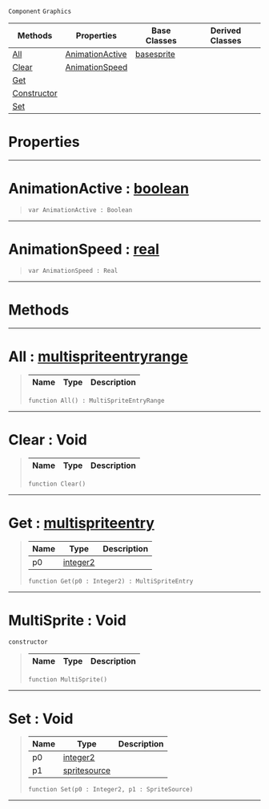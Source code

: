  `Component` `Graphics`



|Methods|Properties|Base Classes|Derived Classes|
|---|---|---|---|
|[ All](https://github.com/PlasmaEngine/PlasmaDocs/tree/master/docs/C%2B%2B/code_reference/class_reference/multisprite.markdown#all-plasma-engine-document)|[ AnimationActive](https://github.com/PlasmaEngine/PlasmaDocs/tree/master/docs/C%2B%2B/code_reference/class_reference/multisprite.markdown#animationactive-plasma-eng)|[basesprite](https://github.com/PlasmaEngine/PlasmaDocs/tree/master/docs/C%2B%2B/code_reference/class_reference/basesprite.markdown)| |
|[ Clear](https://github.com/PlasmaEngine/PlasmaDocs/tree/master/docs/C%2B%2B/code_reference/class_reference/multisprite.markdown#clear-void)|[ AnimationSpeed](https://github.com/PlasmaEngine/PlasmaDocs/tree/master/docs/C%2B%2B/code_reference/class_reference/multisprite.markdown#animationspeed-plasma-engi)| | |
|[ Get](https://github.com/PlasmaEngine/PlasmaDocs/tree/master/docs/C%2B%2B/code_reference/class_reference/multisprite.markdown#get-plasma-engine-document)| | | |
|[ Constructor](https://github.com/PlasmaEngine/PlasmaDocs/tree/master/docs/C%2B%2B/code_reference/class_reference/multisprite.markdown#multisprite-void)| | | |
|[ Set](https://github.com/PlasmaEngine/PlasmaDocs/tree/master/docs/C%2B%2B/code_reference/class_reference/multisprite.markdown#set-void)| | | |


 #  Properties


---  
 #  AnimationActive : [boolean](https://github.com/PlasmaEngine/PlasmaDocs/tree/master/docs/C%2B%2B/code_reference/lightning_base_types/boolean.markdown)

> 
> ``` lang=cpp, name=Lightning
> var AnimationActive : Boolean


---  
 #  AnimationSpeed : [real](https://github.com/PlasmaEngine/PlasmaDocs/tree/master/docs/C%2B%2B/code_reference/lightning_base_types/real.markdown)

> 
> ``` lang=cpp, name=Lightning
> var AnimationSpeed : Real


---  
 #  Methods


---  
 #  All : [multispriteentryrange](https://github.com/PlasmaEngine/PlasmaDocs/tree/master/docs/C%2B%2B/code_reference/class_reference/multispriteentryrange.markdown)

> 
> |Name|Type|Description|
> |---|---|---|
> ``` lang=cpp, name=Lightning
> function All() : MultiSpriteEntryRange
> ``` 


---  
 #  Clear : Void

> 
> |Name|Type|Description|
> |---|---|---|
> ``` lang=cpp, name=Lightning
> function Clear()
> ``` 


---  
 #  Get : [multispriteentry](https://github.com/PlasmaEngine/PlasmaDocs/tree/master/docs/C%2B%2B/code_reference/class_reference/multispriteentry.markdown)

> 
> |Name|Type|Description|
> |---|---|---|
> |p0|[integer2](https://github.com/PlasmaEngine/PlasmaDocs/tree/master/docs/C%2B%2B/code_reference/lightning_base_types/integer2.markdown)| |
> ``` lang=cpp, name=Lightning
> function Get(p0 : Integer2) : MultiSpriteEntry
> ``` 


---  
 #  MultiSprite : Void

 `constructor`

> 
> |Name|Type|Description|
> |---|---|---|
> ``` lang=cpp, name=Lightning
> function MultiSprite()
> ``` 


---  
 #  Set : Void

> 
> |Name|Type|Description|
> |---|---|---|
> |p0|[integer2](https://github.com/PlasmaEngine/PlasmaDocs/tree/master/docs/C%2B%2B/code_reference/lightning_base_types/integer2.markdown)| |
> |p1|[spritesource](https://github.com/PlasmaEngine/PlasmaDocs/tree/master/docs/C%2B%2B/code_reference/class_reference/spritesource.markdown)| |
> ``` lang=cpp, name=Lightning
> function Set(p0 : Integer2, p1 : SpriteSource)
> ``` 


---  
 

 